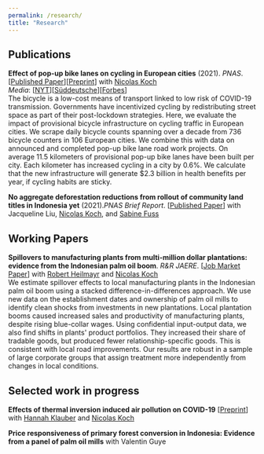 ```yaml
---
permalink: /research/
title: "Research"
---
```


## Publications
**Effect of pop-up bike lanes on cycling in European cities** (2021). *PNAS*. \[[Published Paper](https://www.pnas.org/content/118/15/e2024399118)\]\[[Preprint](https://arxiv.org/abs/2008.05883)\] with [Nicolas Koch](https://www.mcc-berlin.net/en/about/team/koch-nicolas.html)<br>
*Media*: \[[NYT](https://www.nytimes.com/2021/04/01/climate/bikes-climate-change.html)\]\[[Süddeutsche](https://www.sueddeutsche.de/gesundheit/pop-up-radweg-fahrrad-studie-zahlen-berlin-mcc-daten-1.5252371)\]\[[Forbes](https://www.forbes.com/sites/carltonreid/2020/08/18/pop-up-coronavirus-cycleways-deliver-3-billion-in-annual-health-benefits-across-europe/?sh=24ea82086ad7)\]<br>
The bicycle is a low-cost means of transport linked to low risk of COVID-19 transmission. Governments have incentivized cycling by redistributing street space as part of their post-lockdown strategies. Here, we evaluate the impact of provisional bicycle infrastructure on cycling traffic in European cities. We scrape daily bicycle counts spanning over a decade from 736 bicycle counters in 106 European cities. We combine this with data on announced and completed pop-up bike lane road work projects. On average 11.5 kilometers of provisional pop-up bike lanes have been built per city. Each kilometer has increased cycling in a city by 0.6%. We calculate that the new infrastructure will generate $2.3 billion in health benefits per year, if cycling habits are sticky.

**No aggregate deforestation reductions from rollout of community land titles in Indonesia yet** (2021).*PNAS Brief Report*. \[[Published Paper](https://www.pnas.org/content/118/43/e2100741118)\] with Jacqueline Liu, [Nicolas Koch](https://www.mcc-berlin.net/en/about/team/koch-nicolas.html), and [Sabine Fuss](https://www.mcc-berlin.net/en/about/team/fuss-sabine.html)

## Working Papers
**Spillovers to manufacturing plants from multi-million dollar plantations: evidence from the Indonesian palm oil boom**. *R&R JAERE*. \[[Job Market Paper](https://smkraus.github.io/files/KHK_palm_oil_spillovers_manufacturing.pdf)\] with [Robert Heilmayr](http://conservation-econ.com/) and [Nicolas Koch](https://www.mcc-berlin.net/en/about/team/koch-nicolas.html)<br>We estimate spillover effects to local manufacturing plants in the Indonesian palm oil boom using a stacked difference-in-differences approach. We use new data on the establishment dates and ownership of palm oil mills to identify clean shocks from investments in new plantations. Local plantation booms caused increased sales and productivity of manufacturing plants, despite rising blue-collar wages. Using confidential input-output data, we also find shifts in plants' product portfolios. They increased their share of tradable goods, but produced fewer relationship-specific goods. This is consistent with local road improvements. Our results are robust in a sample of large corporate groups that assign treatment more independently from changes in local conditions.

## Selected work in progress

**Effects of thermal inversion induced air pollution on COVID-19** \[[Preprint](https://arxiv.org/abs/2011.11127)\] with [Hannah Klauber](https://www.mcc-berlin.net/en/about/team/klauber-hannah.html) and [Nicolas Koch](https://www.mcc-berlin.net/en/about/team/koch-nicolas.html)

**Price responsiveness of primary forest conversion in Indonesia: Evidence from a panel of palm oil mills** with Valentin Guye
